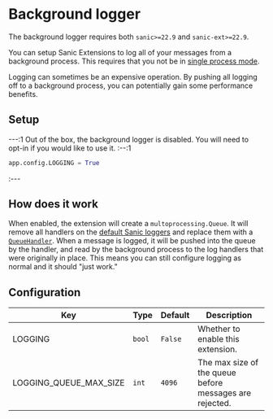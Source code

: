 # Background logger

The background logger requires both `sanic>=22.9` and `sanic-ext>=22.9`.

You can setup Sanic Extensions to log all of your messages from a background process. This requires that you not be in [single process mode](../../guide/deployment/manager.md#single-process-mode).

Logging can sometimes be an expensive operation. By pushing all logging off to a background process, you can potentially gain some performance benefits.

## Setup

---:1 Out of the box, the background logger is disabled. You will need to opt-in if you would like to use it. :--:1
```python
app.config.LOGGING = True
```
:---

## How does it work

When enabled, the extension will create a `multoprocessing.Queue`. It will remove all handlers on the [default Sanic loggers](../../guide/best-practices/logging.md) and replace them with a [`QueueHandler`](https://docs.python.org/3/library/logging.handlers.html#queuehandler). When a message is logged, it will be pushed into the queue by the handler, and read by the background process to the log handlers that were originally in place. This means you can still configure logging as normal and it should "just work."

## Configuration

| Key                      | Type   | Default | Description                                             |
| ------------------------ | ------ | ------- | ------------------------------------------------------- |
| LOGGING                  | `bool` | `False` | Whether to enable this extension.                       |
| LOGGING_QUEUE_MAX_SIZE | `int`  | `4096`  | The max size of the queue before messages are rejected. |
